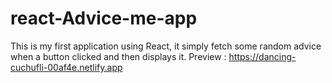 # react-Advice-me-app
This is my first application using React, it simply fetch some random advice when a button clicked and then displays it.
Preview : https://dancing-cuchufli-00af4e.netlify.app

